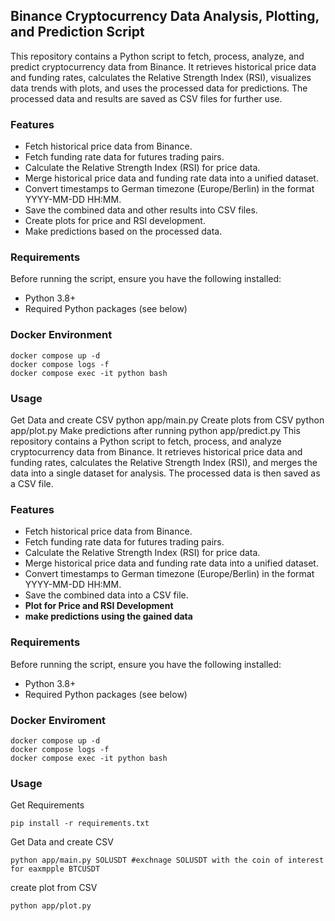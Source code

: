## Binance Cryptocurrency Data Analysis, Plotting, and Prediction Script

This repository contains a Python script to fetch, process, analyze, and predict cryptocurrency data from Binance. It
retrieves historical price data and funding rates, calculates the Relative Strength Index (RSI), visualizes data trends
with plots, and uses the processed data for predictions. The processed data and results are saved as CSV files for
further use.

### Features

* Fetch historical price data from Binance.
* Fetch funding rate data for futures trading pairs.
* Calculate the Relative Strength Index (RSI) for price data.
* Merge historical price data and funding rate data into a unified dataset.
* Convert timestamps to German timezone (Europe/Berlin) in the format YYYY-MM-DD HH:MM.
* Save the combined data and other results into CSV files.
* Create plots for price and RSI development.
* Make predictions based on the processed data.

### Requirements

Before running the script, ensure you have the following installed:

* Python 3.8+
* Required Python packages (see below)

### Docker Environment

    docker compose up -d
    docker compose logs -f
    docker compose exec -it python bash

### Usage

Get Data and create CSV
python app/main.py
Create plots from CSV
python app/plot.py
Make predictions after running
python app/predict.py
This repository contains a Python script to fetch, process, and analyze cryptocurrency data from Binance. It retrieves historical price data and funding rates, calculates the Relative Strength Index (RSI), and merges the data into a single dataset for analysis. The processed data is then saved as a CSV file.

### Features
* Fetch historical price data from Binance.
* Fetch funding rate data for futures trading pairs.
* Calculate the Relative Strength Index (RSI) for price data.
* Merge historical price data and funding rate data into a unified dataset.
* Convert timestamps to German timezone (Europe/Berlin) in the format YYYY-MM-DD HH:MM.
* Save the combined data into a CSV file.
* **Plot for Price and RSI Development**
* **make predictions using the gained data**

### Requirements
Before running the script, ensure you have the following installed:
* Python 3.8+
* Required Python packages (see below)

### Docker Enviroment

    docker compose up -d
    docker compose logs -f
    docker compose exec -it python bash

### Usage

Get Requirements
    
    pip install -r requirements.txt
    
Get Data and create CSV

    python app/main.py SOLUSDT #exchnage SOLUSDT with the coin of interest for eaxmpple BTCUSDT

create plot from CSV

    python app/plot.py
    
